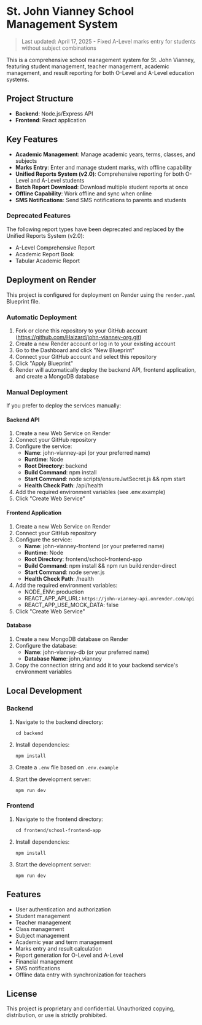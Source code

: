 # St. John Vianney School Management System

> Last updated: April 17, 2025 - Fixed A-Level marks entry for students without subject combinations

This is a comprehensive school management system for St. John Vianney, featuring student management, teacher management, academic management, and result reporting for both O-Level and A-Level education systems.

## Project Structure

- **Backend**: Node.js/Express API
- **Frontend**: React application

## Key Features

- **Academic Management**: Manage academic years, terms, classes, and subjects
- **Marks Entry**: Enter and manage student marks, with offline capability
- **Unified Reports System (v2.0)**: Comprehensive reporting for both O-Level and A-Level students
- **Batch Report Download**: Download multiple student reports at once
- **Offline Capability**: Work offline and sync when online
- **SMS Notifications**: Send SMS notifications to parents and students

### Deprecated Features

The following report types have been deprecated and replaced by the Unified Reports System (v2.0):

- A-Level Comprehensive Report
- Academic Report Book
- Tabular Academic Report

## Deployment on Render

This project is configured for deployment on Render using the `render.yaml` Blueprint file.

### Automatic Deployment

1. Fork or clone this repository to your GitHub account (https://github.com/Haizard/john-vianney-org.git)
2. Create a new Render account or log in to your existing account
3. Go to the Dashboard and click "New Blueprint"
4. Connect your GitHub account and select this repository
5. Click "Apply Blueprint"
6. Render will automatically deploy the backend API, frontend application, and create a MongoDB database

### Manual Deployment

If you prefer to deploy the services manually:

#### Backend API

1. Create a new Web Service on Render
2. Connect your GitHub repository
3. Configure the service:
   - **Name**: john-vianney-api (or your preferred name)
   - **Runtime**: Node
   - **Root Directory**: backend
   - **Build Command**: npm install
   - **Start Command**: node scripts/ensureJwtSecret.js && npm start
   - **Health Check Path**: /api/health
4. Add the required environment variables (see .env.example)
5. Click "Create Web Service"

#### Frontend Application

1. Create a new Web Service on Render
2. Connect your GitHub repository
3. Configure the service:
   - **Name**: john-vianney-frontend (or your preferred name)
   - **Runtime**: Node
   - **Root Directory**: frontend/school-frontend-app
   - **Build Command**: npm install && npm run build:render-direct
   - **Start Command**: node server.js
   - **Health Check Path**: /health
4. Add the required environment variables:
   - NODE_ENV: production
   - REACT_APP_API_URL: `https://john-vianney-api.onrender.com/api`
   - REACT_APP_USE_MOCK_DATA: false
5. Click "Create Web Service"

#### Database

1. Create a new MongoDB database on Render
2. Configure the database:
   - **Name**: john-vianney-db (or your preferred name)
   - **Database Name**: john_vianney
3. Copy the connection string and add it to your backend service's environment variables

## Local Development

### Backend

1. Navigate to the backend directory:
   ```
   cd backend
   ```

2. Install dependencies:
   ```
   npm install
   ```

3. Create a `.env` file based on `.env.example`

4. Start the development server:
   ```
   npm run dev
   ```

### Frontend

1. Navigate to the frontend directory:
   ```
   cd frontend/school-frontend-app
   ```

2. Install dependencies:
   ```
   npm install
   ```

3. Start the development server:
   ```
   npm run dev
   ```

## Features

- User authentication and authorization
- Student management
- Teacher management
- Class management
- Subject management
- Academic year and term management
- Marks entry and result calculation
- Report generation for O-Level and A-Level
- Financial management
- SMS notifications
- Offline data entry with synchronization for teachers

## License

This project is proprietary and confidential. Unauthorized copying, distribution, or use is strictly prohibited.

